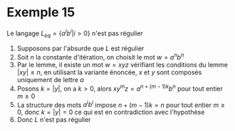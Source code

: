# Exemple 15

Le langage $L_{eq}=\{a^ib^i|i>0\}$ n'est pas régulier
1) Supposons par l'absurde que $L$ est régulier
2) Soit $n$ la constante d'itération, on choisit le mot $w=a^nb^n$
3) Par le lemme, il existe un mot $w=xyz$ vérifiant les conditions du lemme $| xy |\leq n$, en utilisant la variante énoncée, $x$ et $y$ sont composés uniquement de lettre $a$
4) Posons $k=|y|$, on a $k>0$, alors $xy^mz=a^{n+(m-1)k}b^n$ pour tout entier $m\geq 0$
5) La structure des mots $a^ib^i$ impose $n+(m-1)k=n$ pour tout entier $m\geq 0$, donc $k=|y|=0$ ce qui est en contradiction avec l'hypothèse
6) Donc $L$ n'est pas régulier